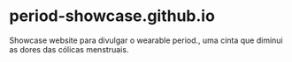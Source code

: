 # period-showcase.github.io
 Showcase website para divulgar o wearable period., uma cinta que diminui as dores das cólicas menstruais.

